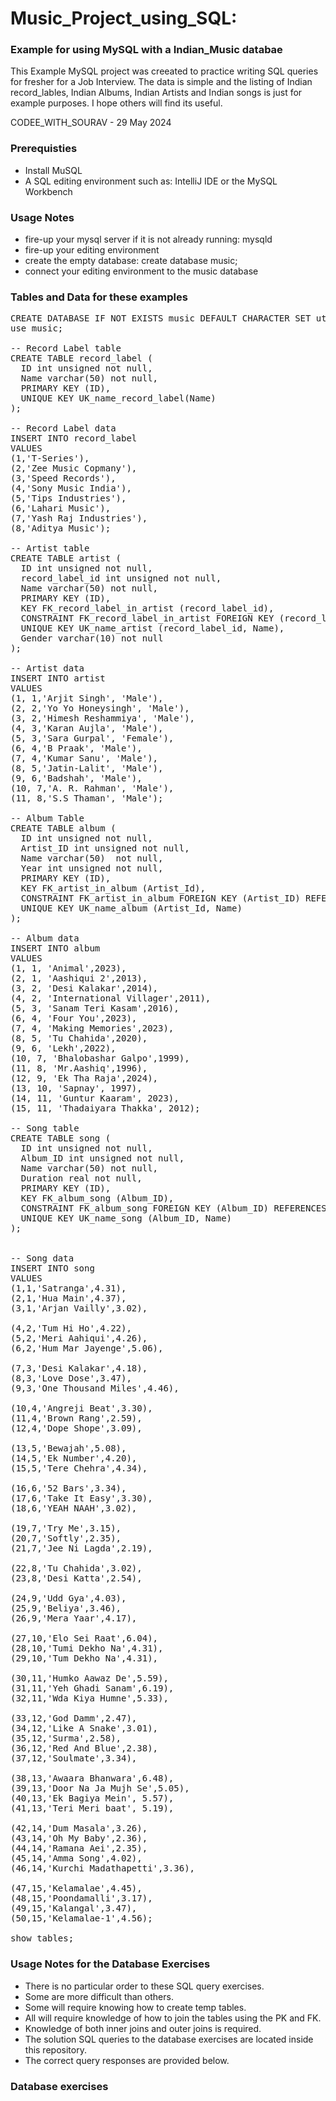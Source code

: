 # Music_Project_using_SQL:
### Example for using MySQL with a Indian_Music databae

This Example MySQL project was creeated to practice writing SQL queries for fresher for a Job Interview. The data is simple and the listing of Indian record_lables, Indian Albums, Indian Artists and Indian songs is just for example purposes. I hope others will find its useful. 

CODEE_WITH_SOURAV - 29 May 2024

### Prerequisties

- Install MuSQL
- A SQL editing environment such as: IntelliJ IDE or the MySQL Workbench
  
### Usage Notes
- fire-up your mysql server if it is not already running: mysqld
- fire-up your editing environment
- create the empty database: create database music;
- connect your editing environment to the music database

### Tables and Data for these examples
<pre>
CREATE DATABASE IF NOT EXISTS music DEFAULT CHARACTER SET utf8;
use music;

-- Record Label table
CREATE TABLE record_label (
  ID int unsigned not null,
  Name varchar(50) not null,
  PRIMARY KEY (ID),
  UNIQUE KEY UK_name_record_label(Name)
);

-- Record Label data
INSERT INTO record_label
VALUES 
(1,'T-Series'),
(2,'Zee Music Copmany'),
(3,'Speed Records'),
(4,'Sony Music India'),
(5,'Tips Industries'),
(6,'Lahari Music'),
(7,'Yash Raj Industries'),
(8,'Aditya Music');

-- Artist table
CREATE TABLE artist (
  ID int unsigned not null,
  record_label_id int unsigned not null,
  Name varchar(50) not null,
  PRIMARY KEY (ID),
  KEY FK_record_label_in_artist (record_label_id),
  CONSTRAINT FK_record_label_in_artist FOREIGN KEY (record_label_id) REFERENCES record_label (ID),
  UNIQUE KEY UK_name_artist (record_label_id, Name),
  Gender varchar(10) not null
);

-- Artist data
INSERT INTO artist
VALUES
(1, 1,'Arjit Singh', 'Male'),
(2, 2,'Yo Yo Honeysingh', 'Male'),
(3, 2,'Himesh Reshammiya', 'Male'),
(4, 3,'Karan Aujla', 'Male'),
(5, 3,'Sara Gurpal', 'Female'),
(6, 4,'B Praak', 'Male'),
(7, 4,'Kumar Sanu', 'Male'),
(8, 5,'Jatin-Lalit', 'Male'),
(9, 6,'Badshah', 'Male'),
(10, 7,'A. R. Rahman', 'Male'),
(11, 8,'S.S Thaman', 'Male');

-- Album Table
CREATE TABLE album (
  ID int unsigned not null,
  Artist_ID int unsigned not null,
  Name varchar(50)  not null,
  Year int unsigned not null,
  PRIMARY KEY (ID),
  KEY FK_artist_in_album (Artist_Id),
  CONSTRAINT FK_artist_in_album FOREIGN KEY (Artist_ID) REFERENCES artist (ID),
  UNIQUE KEY UK_name_album (Artist_Id, Name)
);

-- Album data
INSERT INTO album 
VALUES
(1, 1, 'Animal',2023),
(2, 1, 'Aashiqui 2',2013),
(3, 2, 'Desi Kalakar',2014),
(4, 2, 'International Villager',2011),
(5, 3, 'Sanam Teri Kasam',2016),
(6, 4, 'Four You',2023),
(7, 4, 'Making Memories',2023),
(8, 5, 'Tu Chahida',2020),
(9, 6, 'Lekh',2022),
(10, 7, 'Bhalobashar Galpo',1999),
(11, 8, 'Mr.Aashiq',1996),
(12, 9, 'Ek Tha Raja',2024),
(13, 10, 'Sapnay', 1997),
(14, 11, 'Guntur Kaaram', 2023),
(15, 11, 'Thadaiyara Thakka', 2012);
 
-- Song table
CREATE TABLE song (
  ID int unsigned not null,
  Album_ID int unsigned not null,
  Name varchar(50) not null,
  Duration real not null,
  PRIMARY KEY (ID),
  KEY FK_album_song (Album_ID),
  CONSTRAINT FK_album_song FOREIGN KEY (Album_ID) REFERENCES album (ID),
  UNIQUE KEY UK_name_song (Album_ID, Name)
);


-- Song data
INSERT INTO song
VALUES
(1,1,'Satranga',4.31),
(2,1,'Hua Main',4.37),
(3,1,'Arjan Vailly',3.02),

(4,2,'Tum Hi Ho',4.22),
(5,2,'Meri Aahiqui',4.26),
(6,2,'Hum Mar Jayenge',5.06),

(7,3,'Desi Kalakar',4.18),
(8,3,'Love Dose',3.47),
(9,3,'One Thousand Miles',4.46),

(10,4,'Angreji Beat',3.30),
(11,4,'Brown Rang',2.59),
(12,4,'Dope Shope',3.09),

(13,5,'Bewajah',5.08),
(14,5,'Ek Number',4.20),
(15,5,'Tere Chehra',4.34),

(16,6,'52 Bars',3.34),
(17,6,'Take It Easy',3.30),
(18,6,'YEAH NAAH',3.02),

(19,7,'Try Me',3.15),
(20,7,'Softly',2.35),
(21,7,'Jee Ni Lagda',2.19),

(22,8,'Tu Chahida',3.02),
(23,8,'Desi Katta',2.54),

(24,9,'Udd Gya',4.03),
(25,9,'Beliya',3.46),
(26,9,'Mera Yaar',4.17),

(27,10,'Elo Sei Raat',6.04),
(28,10,'Tumi Dekho Na',4.31),
(29,10,'Tum Dekho Na',4.31),

(30,11,'Humko Aawaz De',5.59),
(31,11,'Yeh Ghadi Sanam',6.19),
(32,11,'Wda Kiya Humne',5.33),

(33,12,'God Damm',2.47),
(34,12,'Like A Snake',3.01),
(35,12,'Surma',2.58),
(36,12,'Red And Blue',2.38),
(37,12,'Soulmate',3.34),

(38,13,'Awaara Bhanwara',6.48),
(39,13,'Door Na Ja Mujh Se',5.05),
(40,13,'Ek Bagiya Mein', 5.57),
(41,13,'Teri Meri baat', 5.19),

(42,14,'Dum Masala',3.26),
(43,14,'Oh My Baby',2.36),
(44,14,'Ramana Aei',2.35),
(45,14,'Amma Song',4.02),
(46,14,'Kurchi Madathapetti',3.36),

(47,15,'Kelamalae',4.45),
(48,15,'Poondamalli',3.17),
(49,15,'Kalangal',3.47),
(50,15,'Kelamalae-1',4.56);

show tables; 
</pre>

### Usage Notes for the Database Exercises

- There is no particular order to these SQL query exercises.
- Some are more difficult than others.
- Some will require knowing how to create temp tables.
- All will require knowledge of how to join the tables using the PK and FK.
- Knowledge of both inner joins and outer joins is required.
- The solution SQL queries to the database exercises are located inside this repository.
- The correct query responses are provided below.

 ### Database exercises






 


